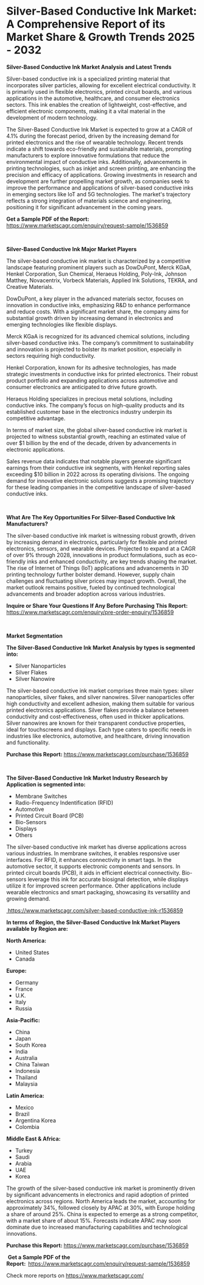 <p><h1>Silver-Based Conductive Ink Market: A Comprehensive Report of its Market Share & Growth Trends 2025 - 2032</h1></p><p><strong>Silver-Based Conductive Ink Market Analysis and Latest Trends</strong></p>
<p><p>Silver-based conductive ink is a specialized printing material that incorporates silver particles, allowing for excellent electrical conductivity. It is primarily used in flexible electronics, printed circuit boards, and various applications in the automotive, healthcare, and consumer electronics sectors. This ink enables the creation of lightweight, cost-effective, and efficient electronic components, making it a vital material in the development of modern technology.</p><p>The Silver-Based Conductive Ink Market is expected to grow at a CAGR of 4.1% during the forecast period, driven by the increasing demand for printed electronics and the rise of wearable technology. Recent trends indicate a shift towards eco-friendly and sustainable materials, prompting manufacturers to explore innovative formulations that reduce the environmental impact of conductive inks. Additionally, advancements in printing technologies, such as inkjet and screen printing, are enhancing the precision and efficacy of applications. Growing investments in research and development are further propelling market growth, as companies seek to improve the performance and applications of silver-based conductive inks in emerging sectors like IoT and 5G technologies. The market's trajectory reflects a strong integration of materials science and engineering, positioning it for significant advancement in the coming years.</p></p>
<p><strong>Get a Sample PDF of the Report:&nbsp;</strong> <a href="https://www.marketscagr.com/enquiry/request-sample/1536859?utm_campaign=2236&utm_medium=2&utm_source=Github&utm_content=ia&utm_term=02022025&utm_id=silver-based-conductive-ink">https://www.marketscagr.com/enquiry/request-sample/1536859</a></p>
<p>&nbsp;</p>
<p><strong>Silver-Based Conductive Ink Major Market Players</strong></p>
<p><p>The silver-based conductive ink market is characterized by a competitive landscape featuring prominent players such as DowDuPont, Merck KGaA, Henkel Corporation, Sun Chemical, Heraeus Holding, Poly-Ink, Johnson Matthey, Novacentrix, Vorbeck Materials, Applied Ink Solutions, TEKRA, and Creative Materials. </p><p>DowDuPont, a key player in the advanced materials sector, focuses on innovation in conductive inks, emphasizing R&D to enhance performance and reduce costs. With a significant market share, the company aims for substantial growth driven by increasing demand in electronics and emerging technologies like flexible displays.</p><p>Merck KGaA is recognized for its advanced chemical solutions, including silver-based conductive inks. The company’s commitment to sustainability and innovation is projected to bolster its market position, especially in sectors requiring high conductivity.</p><p>Henkel Corporation, known for its adhesive technologies, has made strategic investments in conductive inks for printed electronics. Their robust product portfolio and expanding applications across automotive and consumer electronics are anticipated to drive future growth.</p><p>Heraeus Holding specializes in precious metal solutions, including conductive inks. The company’s focus on high-quality products and its established customer base in the electronics industry underpin its competitive advantage.</p><p>In terms of market size, the global silver-based conductive ink market is projected to witness substantial growth, reaching an estimated value of over $1 billion by the end of the decade, driven by advancements in electronic applications.</p><p>Sales revenue data indicates that notable players generate significant earnings from their conductive ink segments, with Henkel reporting sales exceeding $10 billion in 2022 across its operating divisions. The ongoing demand for innovative electronic solutions suggests a promising trajectory for these leading companies in the competitive landscape of silver-based conductive inks.</p></p>
<p>&nbsp;</p>
<p><strong>What Are The Key Opportunities For Silver-Based Conductive Ink Manufacturers?</strong></p>
<p><p>The silver-based conductive ink market is witnessing robust growth, driven by increasing demand in electronics, particularly for flexible and printed electronics, sensors, and wearable devices. Projected to expand at a CAGR of over 9% through 2028, innovations in product formulations, such as eco-friendly inks and enhanced conductivity, are key trends shaping the market. The rise of Internet of Things (IoT) applications and advancements in 3D printing technology further bolster demand. However, supply chain challenges and fluctuating silver prices may impact growth. Overall, the market outlook remains positive, fueled by continued technological advancements and broader adoption across various industries.</p></p>
<p><strong>Inquire or Share Your Questions If Any Before Purchasing This Report:</strong> <a href="https://www.marketscagr.com/enquiry/pre-order-enquiry/1536859?utm_campaign=2236&utm_medium=2&utm_source=Github&utm_content=ia&utm_term=02022025&utm_id=silver-based-conductive-ink">https://www.marketscagr.com/enquiry/pre-order-enquiry/1536859</a></p>
<p>&nbsp;</p>
<p><strong>Market Segmentation</strong></p>
<p><strong>The Silver-Based Conductive Ink Market Analysis by types is segmented into:</strong></p>
<p><ul><li>Silver Nanoparticles</li><li>Silver Flakes</li><li>Silver Nanowire</li></ul></p>
<p><p>The silver-based conductive ink market comprises three main types: silver nanoparticles, silver flakes, and silver nanowires. Silver nanoparticles offer high conductivity and excellent adhesion, making them suitable for various printed electronics applications. Silver flakes provide a balance between conductivity and cost-effectiveness, often used in thicker applications. Silver nanowires are known for their transparent conductive properties, ideal for touchscreens and displays. Each type caters to specific needs in industries like electronics, automotive, and healthcare, driving innovation and functionality.</p></p>
<p><strong>Purchase this Report:&nbsp;</strong><a href="https://www.marketscagr.com/purchase/1536859?utm_campaign=2236&utm_medium=2&utm_source=Github&utm_content=ia&utm_term=02022025&utm_id=silver-based-conductive-ink">https://www.marketscagr.com/purchase/1536859</a></p>
<p>&nbsp;</p>
<p><strong>The Silver-Based Conductive Ink Market Industry Research by Application is segmented into:</strong></p>
<p><ul><li>Membrane Switches</li><li>Radio-Frequency Indentification (RFID)</li><li>Automotive</li><li>Printed Circuit Board (PCB)</li><li>Bio-Sensors</li><li>Displays</li><li>Others</li></ul></p>
<p><p>The silver-based conductive ink market has diverse applications across various industries. In membrane switches, it enables responsive user interfaces. For RFID, it enhances connectivity in smart tags. In the automotive sector, it supports electronic components and sensors. In printed circuit boards (PCB), it aids in efficient electrical connectivity. Bio-sensors leverage this ink for accurate biosignal detection, while displays utilize it for improved screen performance. Other applications include wearable electronics and smart packaging, showcasing its versatility and growing demand.</p></p>
<p><a href="https://www.marketscagr.com/silver-based-conductive-ink-r1536859?utm_campaign=2236&utm_medium=2&utm_source=Github&utm_content=ia&utm_term=02022025&utm_id=silver-based-conductive-ink">&nbsp;https://www.marketscagr.com/silver-based-conductive-ink-r1536859</a></p>
<p><strong>In terms of Region, the Silver-Based Conductive Ink Market Players available by Region are:</strong></p>
<p>
    <p> <strong> North America: </strong>
        <ul>
            <li>United States</li>
            <li>Canada</li>
        </ul>
        </p> 
    <p> <strong> Europe: </strong>
        <ul>
            <li>Germany</li>
            <li>France</li>
            <li>U.K.</li>
            <li>Italy</li>
            <li>Russia</li>
        </ul>
        </p> 
    <p> <strong> Asia-Pacific: </strong>
        <ul>
            <li>China</li>
            <li>Japan</li>
            <li>South Korea</li>
            <li>India</li>
            <li>Australia</li>
            <li>China Taiwan</li>
            <li>Indonesia</li>
            <li>Thailand</li>
            <li>Malaysia</li>
        </ul>
        </p> 
    <p> <strong> Latin America: </strong>
        <ul>
            <li>Mexico</li>
            <li>Brazil</li>
            <li>Argentina Korea</li>
            <li>Colombia</li>
        </ul>
        </p> 
    <p> <strong> Middle East & Africa: </strong>
        <ul>
            <li>Turkey</li>
            <li>Saudi</li>
            <li>Arabia</li>
            <li>UAE</li>
            <li>Korea</li>
        </ul>
    </p>
    </p>
<p><p>The growth of the silver-based conductive ink market is prominently driven by significant advancements in electronics and rapid adoption of printed electronics across regions. North America leads the market, accounting for approximately 34%, followed closely by APAC at 30%, with Europe holding a share of around 25%. China is expected to emerge as a strong competitor, with a market share of about 15%. Forecasts indicate APAC may soon dominate due to increased manufacturing capabilities and technological innovations.</p></p>
<p><strong>Purchase this Report: </strong><a href="https://www.marketscagr.com/purchase/1536859?utm_campaign=2236&utm_medium=2&utm_source=Github&utm_content=ia&utm_term=02022025&utm_id=silver-based-conductive-ink">https://www.marketscagr.com/purchase/1536859</a></p>
<p>&nbsp;<strong>Get a Sample PDF of the Report:&nbsp;&nbsp;</strong><a href="https://www.marketscagr.com/enquiry/request-sample/1536859?utm_campaign=2236&utm_medium=2&utm_source=Github&utm_content=ia&utm_term=02022025&utm_id=silver-based-conductive-ink">https://www.marketscagr.com/enquiry/request-sample/1536859</a></p>
<p><strong></strong></p>
<p>Check more reports on <a href="https://www.marketscagr.com/?utm_campaign=2236&utm_medium=2&utm_source=Github&utm_content=ia&utm_term=02022025&utm_id=silver-based-conductive-ink">https://www.marketscagr.com/</a></p>